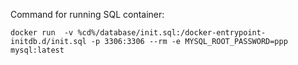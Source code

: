 Command for running SQL container:

`docker run  -v %cd%/database/init.sql:/docker-entrypoint-initdb.d/init.sql -p 3306:3306 --rm -e MYSQL_ROOT_PASSWORD=ppp mysql:latest
`